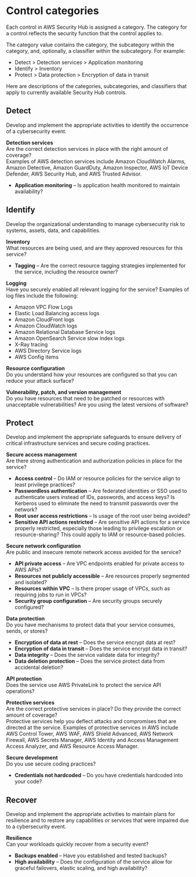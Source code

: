 # Control categories<a name="control-categories"></a>

Each control in AWS Security Hub is assigned a category\. The category for a control reflects the security function that the control applies to\.

The category value contains the category, the subcategory within the category, and, optionally, a classifier within the subcategory\. For example:
+ Detect > Detection services > Application monitoring
+ Identify > Inventory
+ Protect > Data protection > Encryption of data in transit

Here are descriptions of the categories, subcategories, and classifiers that apply to currently available Security Hub controls\.

## Detect<a name="control-category-detect"></a>

Develop and implement the appropriate activities to identify the occurrence of a cybersecurity event\.

**Detection services**  
Are the correct detection services in place with the right amount of coverage?  
Examples of AWS detection services include Amazon CloudWatch Alarms, Amazon Detective, Amazon GuardDuty, Amazon Inspector, AWS IoT Device Defender, AWS Security Hub, and AWS Trusted Advisor\.  
+ **Application monitoring** – Is application health monitored to maintain availability?

## Identify<a name="control-category-identify"></a>

Develop the organizational understanding to manage cybersecurity risk to systems, assets, data, and capabilities\.

**Inventory**  
What resources are being used, and are they approved resources for this service?  
+ **Tagging** – Are the correct resource tagging strategies implemented for the service, including the resource owner?

**Logging**  
Have you securely enabled all relevant logging for the service? Examples of log files include the following:  
+ Amazon VPC Flow Logs
+ Elastic Load Balancing access logs
+ Amazon CloudFront logs
+ Amazon CloudWatch logs
+ Amazon Relational Database Service logs
+ Amazon OpenSearch Service slow index logs
+ X\-Ray tracing
+ AWS Directory Service logs
+ AWS Config items

**Resource configuration**  
Do you understand how your resources are configured so that you can reduce your attack surface?

**Vulnerability, patch, and version management**  
Do you have resources that need to be patched or resources with unacceptable vulnerabilities? Are you using the latest versions of software?

## Protect<a name="control-category-protect"></a>

Develop and implement the appropriate safeguards to ensure delivery of critical infrastructure services and secure coding practices\.

**Secure access management**  
Are there strong authentication and authorization policies in place for the service?  
+ **Access control** – Do IAM or resource policies for the service align to least privilege practices?
+ **Passwordless authentication** – Are federated identities or SSO used to authenticate users instead of IDs, passwords, and access keys? Is Kerberos used to eliminate the need to transmit passwords over the network?
+ **Root user access restrictions** – Is usage of the root user being avoided?
+ **Sensitive API actions restricted** – Are sensitive API actions for a service properly restricted, especially those leading to privilege escalation or resource\-sharing? This could apply to IAM or resource\-based policies\.

**Secure network configuration**  
Are public and insecure remote network access avoided for the service?  
+ **API private access** – Are VPC endpoints enabled for private access to AWS APIs?
+ **Resources not publicly accessible** – Are resources properly segmented and isolated?
+ **Resources within VPC** – Is there proper usage of VPCs, such as requiring jobs to run in VPCs?
+ **Security group configuration** – Are security groups securely configured?

**Data protection**  
Do you have mechanisms to protect data that your service consumes, sends, or stores?  
+ **Encryption of data at rest** – Does the service encrypt data at rest?
+ **Encryption of data in transit** – Does the service encrypt data in transit?
+ **Data integrity** – Does the service validate data for integrity?
+ **Data deletion protection** – Does the service protect data from accidental deletion?

**API protection**  
Does the service use AWS PrivateLink to protect the service API operations?

**Protective services**  
Are the correct protective services in place? Do they provide the correct amount of coverage?  
Protective services help you deflect attacks and compromises that are directed at the service\. Examples of protective services in AWS include AWS Control Tower, AWS WAF, AWS Shield Advanced, AWS Network Firewall, AWS Secrets Manager, AWS Identity and Access Management Access Analyzer, and AWS Resource Access Manager\.

**Secure development**  
Do you use secure coding practices?  
+ **Credentials not hardcoded** – Do you have credentials hardcoded into your code?

## Recover<a name="control-category-recover"></a>

Develop and implement the appropriate activities to maintain plans for resilience and to restore any capabilities or services that were impaired due to a cybersecurity event\.

**Resilience**  
Can your workloads quickly recover from a security event?  
+ **Backups enabled** – Have you established and tested backups?
+ **High availability** – Does the configuration of the service allow for graceful failovers, elastic scaling, and high availability?